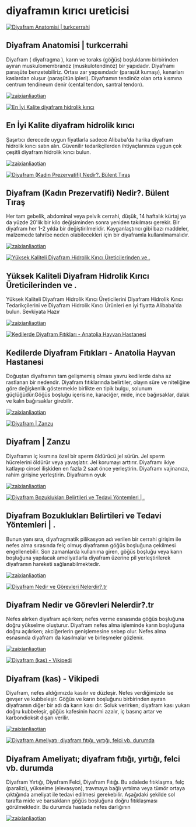 # diyaframın kırıcı ureticisi
<a href="https://mnn.zoosnet.net/LR/Chatpre.aspx?id=MNN94995150&p=https://topgrinding.com/" target="_blank">![Diyafram Anatomisi | turkcerrahi](https://github.com/technlg/images/blob/main/52.jpg)</a>
## Diyafram Anatomisi | turkcerrahi
Diyafram ( diyafragma ), karın ve toraks (göğüs) boşluklarını birbirinden ayıran muskulomembranöz (muskulotendinöz) bir yapıdadır. Diyaframı paraşüte benzetebiliriz. Ortası zar yapısındadır (paraşüt kumaşı), kenarları kaslardan oluşur (paraşütün ipleri). Diyaframın tendinöz olan orta kısmına centrum tendineum denir (cental tendon, santral tendon).
<a href="https://mnn.zoosnet.net/LR/Chatpre.aspx?id=MNN94995150&p=https://topgrinding.com/" target="_blank"><img src="https://github.com/technlg/images/raw/main/chat11.jpg" alt="zaixianliaotian"/></a><a href="//whatsapp.shibangsoft.com/WhatsApp.php" ><img src="https://github.com/technlg/images/raw/main/chat11.png" alt=""></a>
<a href="https://mnn.zoosnet.net/LR/Chatpre.aspx?id=MNN94995150&p=https://topgrinding.com/" target="_blank">![En İyi Kalite diyafram hidrolik kırıcı](https://github.com/technlg/images/blob/main/27.jpg)</a>
## En İyi Kalite diyafram hidrolik kırıcı
Şaşırtıcı derecede uygun fiyatlarla sadece Alibaba'da harika diyafram hidrolik kırıcı satın alın. Güvenilir tedarikçilerden ihtiyaçlarınıza uygun çok çeşitli diyafram hidrolik kırıcı bulun.
<a href="https://mnn.zoosnet.net/LR/Chatpre.aspx?id=MNN94995150&p=https://topgrinding.com/" target="_blank"><img src="https://github.com/technlg/images/raw/main/chat11.jpg" alt="zaixianliaotian"/></a><a href="//whatsapp.shibangsoft.com/WhatsApp.php" ><img src="https://github.com/technlg/images/raw/main/chat11.png" alt=""></a>
<a href="https://mnn.zoosnet.net/LR/Chatpre.aspx?id=MNN94995150&p=https://topgrinding.com/" target="_blank">![Diyafram (Kadın Prezervatifi) Nedir?. Bülent Tıraş](https://github.com/technlg/images/blob/main/1.jpg)</a>
## Diyafram (Kadın Prezervatifi) Nedir?. Bülent Tıraş
Her tam gebelik, abdominal veya pelvik cerrahi, düşük, 14 haftalık kürtaj ya da yüzde 20'lik bir kilo değişiminden sonra yeniden takılması gerekir. Bir diyafram her 1-2 yılda bir değiştirilmelidir. Kayganlaştırıcı gibi bazı maddeler, malzemede tahribe neden olabilecekleri için bir diyaframla kullanılmamalıdır.
<a href="https://mnn.zoosnet.net/LR/Chatpre.aspx?id=MNN94995150&p=https://topgrinding.com/" target="_blank"><img src="https://github.com/technlg/images/raw/main/chat11.jpg" alt="zaixianliaotian"/></a><a href="//whatsapp.shibangsoft.com/WhatsApp.php" ><img src="https://github.com/technlg/images/raw/main/chat11.png" alt=""></a>
<a href="https://mnn.zoosnet.net/LR/Chatpre.aspx?id=MNN94995150&p=https://topgrinding.com/" target="_blank">![Yüksek Kaliteli Diyafram Hidrolik Kırıcı Üreticilerinden ve .](https://github.com/technlg/images/blob/main/23.jpg)</a>
## Yüksek Kaliteli Diyafram Hidrolik Kırıcı Üreticilerinden ve .
Yüksek Kaliteli Diyafram Hidrolik Kırıcı Üreticilerini Diyafram Hidrolik Kırıcı Tedarikçilerini ve Diyafram Hidrolik Kırıcı Ürünleri en iyi fiyatta Alibaba'da bulun. Sevkiyata Hazır
<a href="https://mnn.zoosnet.net/LR/Chatpre.aspx?id=MNN94995150&p=https://topgrinding.com/" target="_blank"><img src="https://github.com/technlg/images/raw/main/chat11.jpg" alt="zaixianliaotian"/></a><a href="//whatsapp.shibangsoft.com/WhatsApp.php" ><img src="https://github.com/technlg/images/raw/main/chat11.png" alt=""></a>
<a href="https://mnn.zoosnet.net/LR/Chatpre.aspx?id=MNN94995150&p=https://topgrinding.com/" target="_blank">![Kedilerde Diyafram Fıtıkları - Anatolia Hayvan Hastanesi](https://github.com/technlg/images/blob/main/62.jpg)</a>
## Kedilerde Diyafram Fıtıkları - Anatolia Hayvan Hastanesi
Doğuştan diyaframın tam gelişmemiş olması yavru kedilerde daha az rastlanan bir nedendir. Diyafram fıtıklarında belirtiler, olayın süre ve niteliğine göre değişkenlik göstermekle birlikte en tipik bulgu, solunum güçlüğüdür.Göğüs boşluğu içerisine, karaciğer, mide, ince bağırsaklar, dalak ve kalın bağırsaklar girebilir.
<a href="https://mnn.zoosnet.net/LR/Chatpre.aspx?id=MNN94995150&p=https://topgrinding.com/" target="_blank"><img src="https://github.com/technlg/images/raw/main/chat11.jpg" alt="zaixianliaotian"/></a><a href="//whatsapp.shibangsoft.com/WhatsApp.php" ><img src="https://github.com/technlg/images/raw/main/chat11.png" alt=""></a>
<a href="https://mnn.zoosnet.net/LR/Chatpre.aspx?id=MNN94995150&p=https://topgrinding.com/" target="_blank">![Diyafram | Zanzu](https://github.com/technlg/images/blob/main/47.jpg)</a>
## Diyafram | Zanzu
Diyaframın iç kısmına özel bir sperm öldürücü jel sürün. Jel sperm hücrelerini öldürür veya yavaşlatır. Jel korumayı arttırır. Diyaframı ikiye katlayıp cinsel ilişkiden en fazla 2 saat önce yerleştirin. Diyaframı vajinanıza, rahim girişine yerleştirin. Diyaframın oyuk
<a href="https://mnn.zoosnet.net/LR/Chatpre.aspx?id=MNN94995150&p=https://topgrinding.com/" target="_blank"><img src="https://github.com/technlg/images/raw/main/chat11.jpg" alt="zaixianliaotian"/></a><a href="//whatsapp.shibangsoft.com/WhatsApp.php" ><img src="https://github.com/technlg/images/raw/main/chat11.png" alt=""></a>
<a href="https://mnn.zoosnet.net/LR/Chatpre.aspx?id=MNN94995150&p=https://topgrinding.com/" target="_blank">![Diyafram Bozuklukları Belirtileri ve Tedavi Yöntemleri | .](https://github.com/technlg/images/blob/main/1.jpg)</a>
## Diyafram Bozuklukları Belirtileri ve Tedavi Yöntemleri | .
Bunun yanı sıra, diyafragmatik pilikasyon adı verilen bir cerrahi girişim ile nefes alma sırasında felç olmuş diyaframın göğüs boşluğuna çekilmesi engellenebilir. Son zamanlarda kullanıma giren, göğüs boşluğu veya karın boşluğuna yapılacak ameliyatlarla diyafram üzerine pil yerleştirilerek diyaframın hareketi sağlanabilmektedir.
<a href="https://mnn.zoosnet.net/LR/Chatpre.aspx?id=MNN94995150&p=https://topgrinding.com/" target="_blank"><img src="https://github.com/technlg/images/raw/main/chat11.jpg" alt="zaixianliaotian"/></a><a href="//whatsapp.shibangsoft.com/WhatsApp.php" ><img src="https://github.com/technlg/images/raw/main/chat11.png" alt=""></a>
<a href="https://mnn.zoosnet.net/LR/Chatpre.aspx?id=MNN94995150&p=https://topgrinding.com/" target="_blank">![Diyafram Nedir ve Görevleri Nelerdir?.tr](https://github.com/technlg/images/blob/main/7.jpg)</a>
## Diyafram Nedir ve Görevleri Nelerdir?.tr
Nefes alırken diyafram açılırken; nefes verme esnasında göğüs boşluğuna doğru yükselme oluşturur. Diyafram nefes alma işleminde karın boşluğuna doğru açılırken; akciğerlerin genişlemesine sebep olur. Nefes alma esnasında diyafram da kasılmalar ve birleşmeler gözlenir.
<a href="https://mnn.zoosnet.net/LR/Chatpre.aspx?id=MNN94995150&p=https://topgrinding.com/" target="_blank"><img src="https://github.com/technlg/images/raw/main/chat11.jpg" alt="zaixianliaotian"/></a><a href="//whatsapp.shibangsoft.com/WhatsApp.php" ><img src="https://github.com/technlg/images/raw/main/chat11.png" alt=""></a>
<a href="https://mnn.zoosnet.net/LR/Chatpre.aspx?id=MNN94995150&p=https://topgrinding.com/" target="_blank">![Diyafram (kas) - Vikipedi](https://github.com/technlg/images/blob/main/1.jpg)</a>
## Diyafram (kas) - Vikipedi
Diyafram, nefes aldığımızda kasılır ve düzleşir. Nefes verdiğimizde ise gevşer ve kubbeleşir. Göğüs ve karın boşluğunu birbirinden ayıran diyaframın diğer bir adı da karın kası dır. Soluk verirken; diyafram kası yukarı doğru kubbeleşir, göğüs kafesinin hacmi azalır, iç basınç artar ve karbondioksit dışarı verilir.
<a href="https://mnn.zoosnet.net/LR/Chatpre.aspx?id=MNN94995150&p=https://topgrinding.com/" target="_blank"><img src="https://github.com/technlg/images/raw/main/chat11.jpg" alt="zaixianliaotian"/></a><a href="//whatsapp.shibangsoft.com/WhatsApp.php" ><img src="https://github.com/technlg/images/raw/main/chat11.png" alt=""></a>
<a href="https://mnn.zoosnet.net/LR/Chatpre.aspx?id=MNN94995150&p=https://topgrinding.com/" target="_blank">![Diyafram Ameliyatı; diyafram fıtığı, yırtığı, felci vb. durumda](https://github.com/technlg/images/blob/main/43.jpg)</a>
## Diyafram Ameliyatı; diyafram fıtığı, yırtığı, felci vb. durumda
Diyafram Yırtığı, Diyafram Felci, Diyafram Fıtığı. Bu adalede fıtıklaşma, felç (paralizi), yükselme (elevasyon), travmaya bağlı yırtılma veya tümör ortaya çıktığında ameliyat ile tedavi edilmesi gerekebilir. Aşağıdaki şekilde sol tarafta mide ve barsakların göğüs boşluğuna doğru fıtıklaşması görülmektedir. Bu durumda hastada nefes darlığının 
<a href="https://mnn.zoosnet.net/LR/Chatpre.aspx?id=MNN94995150&p=https://topgrinding.com/" target="_blank"><img src="https://github.com/technlg/images/raw/main/chat11.jpg" alt="zaixianliaotian"/></a><a href="//whatsapp.shibangsoft.com/WhatsApp.php" ><img src="https://github.com/technlg/images/raw/main/chat11.png" alt=""></a>
